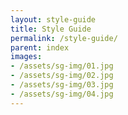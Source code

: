 ```yaml
---
layout: style-guide
title: Style Guide
permalink: /style-guide/
parent: index
images:
- /assets/sg-img/01.jpg
- /assets/sg-img/02.jpg
- /assets/sg-img/03.jpg
- /assets/sg-img/04.jpg
---
```

